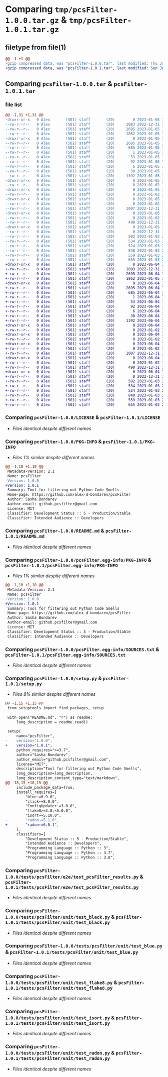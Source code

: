 # Comparing `tmp/pcsFilter-1.0.0.tar.gz` & `tmp/pcsFilter-1.0.1.tar.gz`

## filetype from file(1)

```diff
@@ -1 +1 @@
-gzip compressed data, was "pcsFilter-1.0.0.tar", last modified: Thu Jan  5 19:29:38 2023, max compression
+gzip compressed data, was "pcsFilter-1.0.1.tar", last modified: Sun Jun  4 18:31:03 2023, max compression
```

## Comparing `pcsFilter-1.0.0.tar` & `pcsFilter-1.0.1.tar`

### file list

```diff
@@ -1,31 +1,31 @@
-drwxr-xr-x   0 Alex       (501) staff       (20)        0 2023-01-05 19:29:38.580594 pcsFilter-1.0.0/
--rw-r--r--   0 Alex       (501) staff       (20)     1083 2022-12-31 15:53:01.000000 pcsFilter-1.0.0/LICENSE
--rw-r--r--   0 Alex       (501) staff       (20)     2695 2023-01-05 19:29:38.580046 pcsFilter-1.0.0/PKG-INFO
--rw-r--r--   0 Alex       (501) staff       (20)     1862 2023-01-05 19:19:25.000000 pcsFilter-1.0.0/README.md
-drwxr-xr-x   0 Alex       (501) staff       (20)        0 2023-01-05 19:29:38.551598 pcsFilter-1.0.0/pcsFilter.egg-info/
--rw-r--r--   0 Alex       (501) staff       (20)     2695 2023-01-05 19:29:38.000000 pcsFilter-1.0.0/pcsFilter.egg-info/PKG-INFO
--rw-r--r--   0 Alex       (501) staff       (20)      685 2023-01-05 19:29:38.000000 pcsFilter-1.0.0/pcsFilter.egg-info/SOURCES.txt
--rw-r--r--   0 Alex       (501) staff       (20)        1 2023-01-05 19:29:38.000000 pcsFilter-1.0.0/pcsFilter.egg-info/dependency_links.txt
--rw-r--r--   0 Alex       (501) staff       (20)       53 2023-01-05 19:29:38.000000 pcsFilter-1.0.0/pcsFilter.egg-info/entry_points.txt
--rw-r--r--   0 Alex       (501) staff       (20)       92 2023-01-05 19:29:38.000000 pcsFilter-1.0.0/pcsFilter.egg-info/requires.txt
--rw-r--r--   0 Alex       (501) staff       (20)        6 2023-01-05 19:29:38.000000 pcsFilter-1.0.0/pcsFilter.egg-info/top_level.txt
--rw-r--r--   0 Alex       (501) staff       (20)       38 2023-01-05 19:29:38.580754 pcsFilter-1.0.0/setup.cfg
--rw-r--r--   0 Alex       (501) staff       (20)     1392 2023-01-05 19:22:04.000000 pcsFilter-1.0.0/setup.py
-drwxr-xr-x   0 Alex       (501) staff       (20)        0 2023-01-05 19:29:38.552554 pcsFilter-1.0.0/tests/
--rw-r--r--   0 Alex       (501) staff       (20)        0 2023-01-02 11:06:28.000000 pcsFilter-1.0.0/tests/__init__.py
-drwxr-xr-x   0 Alex       (501) staff       (20)        0 2023-01-05 19:29:38.553276 pcsFilter-1.0.0/tests/pcsFilter/
--rw-r--r--   0 Alex       (501) staff       (20)        0 2023-01-02 11:06:23.000000 pcsFilter-1.0.0/tests/pcsFilter/__init__.py
-drwxr-xr-x   0 Alex       (501) staff       (20)        0 2023-01-05 19:29:38.557016 pcsFilter-1.0.0/tests/pcsFilter/e2e/
--rw-r--r--   0 Alex       (501) staff       (20)        0 2023-01-02 11:06:38.000000 pcsFilter-1.0.0/tests/pcsFilter/e2e/__init__.py
--rw-r--r--   0 Alex       (501) staff       (20)     1007 2022-12-31 15:53:01.000000 pcsFilter-1.0.0/tests/pcsFilter/e2e/test_pcsFilter_results.py
-drwxr-xr-x   0 Alex       (501) staff       (20)        0 2023-01-05 19:29:38.561536 pcsFilter-1.0.0/tests/pcsFilter/integration/
--rw-r--r--   0 Alex       (501) staff       (20)        0 2023-01-02 11:06:34.000000 pcsFilter-1.0.0/tests/pcsFilter/integration/__init__.py
--rw-r--r--   0 Alex       (501) staff       (20)      490 2022-12-31 15:53:01.000000 pcsFilter-1.0.0/tests/pcsFilter/integration/test_without_setup_cfg.py
-drwxr-xr-x   0 Alex       (501) staff       (20)        0 2023-01-05 19:29:38.579140 pcsFilter-1.0.0/tests/pcsFilter/unit/
--rw-r--r--   0 Alex       (501) staff       (20)        0 2022-12-31 15:53:01.000000 pcsFilter-1.0.0/tests/pcsFilter/unit/__init__.py
--rw-r--r--   0 Alex       (501) staff       (20)      502 2023-01-03 20:58:55.000000 pcsFilter-1.0.0/tests/pcsFilter/unit/fixtures.py
--rw-r--r--   0 Alex       (501) staff       (20)      534 2023-01-03 20:58:55.000000 pcsFilter-1.0.0/tests/pcsFilter/unit/test_black.py
--rw-r--r--   0 Alex       (501) staff       (20)      524 2023-01-03 20:58:55.000000 pcsFilter-1.0.0/tests/pcsFilter/unit/test_blue.py
--rw-r--r--   0 Alex       (501) staff       (20)      840 2023-01-03 20:58:55.000000 pcsFilter-1.0.0/tests/pcsFilter/unit/test_flake8.py
--rw-r--r--   0 Alex       (501) staff       (20)      559 2023-01-03 20:58:55.000000 pcsFilter-1.0.0/tests/pcsFilter/unit/test_isort.py
--rw-r--r--   0 Alex       (501) staff       (20)      655 2023-01-03 20:58:55.000000 pcsFilter-1.0.0/tests/pcsFilter/unit/test_radon.py
+drwxr-xr-x   0 Alex       (501) staff       (20)        0 2023-06-04 18:31:03.074835 pcsFilter-1.0.1/
+-rw-r--r--   0 Alex       (501) staff       (20)     1083 2022-12-31 15:53:01.000000 pcsFilter-1.0.1/LICENSE
+-rw-r--r--   0 Alex       (501) staff       (20)     2695 2023-06-04 18:31:03.073900 pcsFilter-1.0.1/PKG-INFO
+-rw-r--r--   0 Alex       (501) staff       (20)     1862 2023-01-05 19:35:16.000000 pcsFilter-1.0.1/README.md
+drwxr-xr-x   0 Alex       (501) staff       (20)        0 2023-06-04 18:31:03.057108 pcsFilter-1.0.1/pcsFilter.egg-info/
+-rw-r--r--   0 Alex       (501) staff       (20)     2695 2023-06-04 18:31:03.000000 pcsFilter-1.0.1/pcsFilter.egg-info/PKG-INFO
+-rw-r--r--   0 Alex       (501) staff       (20)      685 2023-06-04 18:31:03.000000 pcsFilter-1.0.1/pcsFilter.egg-info/SOURCES.txt
+-rw-r--r--   0 Alex       (501) staff       (20)        1 2023-06-04 18:31:03.000000 pcsFilter-1.0.1/pcsFilter.egg-info/dependency_links.txt
+-rw-r--r--   0 Alex       (501) staff       (20)       53 2023-06-04 18:31:03.000000 pcsFilter-1.0.1/pcsFilter.egg-info/entry_points.txt
+-rw-r--r--   0 Alex       (501) staff       (20)       92 2023-06-04 18:31:03.000000 pcsFilter-1.0.1/pcsFilter.egg-info/requires.txt
+-rw-r--r--   0 Alex       (501) staff       (20)        6 2023-06-04 18:31:03.000000 pcsFilter-1.0.1/pcsFilter.egg-info/top_level.txt
+-rw-r--r--   0 Alex       (501) staff       (20)       38 2023-06-04 18:31:03.075192 pcsFilter-1.0.1/setup.cfg
+-rw-r--r--   0 Alex       (501) staff       (20)     1392 2023-06-04 18:30:06.000000 pcsFilter-1.0.1/setup.py
+drwxr-xr-x   0 Alex       (501) staff       (20)        0 2023-06-04 18:31:03.059741 pcsFilter-1.0.1/tests/
+-rw-r--r--   0 Alex       (501) staff       (20)        0 2023-01-02 11:06:28.000000 pcsFilter-1.0.1/tests/__init__.py
+drwxr-xr-x   0 Alex       (501) staff       (20)        0 2023-06-04 18:31:03.060880 pcsFilter-1.0.1/tests/pcsFilter/
+-rw-r--r--   0 Alex       (501) staff       (20)        0 2023-01-02 11:06:23.000000 pcsFilter-1.0.1/tests/pcsFilter/__init__.py
+drwxr-xr-x   0 Alex       (501) staff       (20)        0 2023-06-04 18:31:03.062801 pcsFilter-1.0.1/tests/pcsFilter/e2e/
+-rw-r--r--   0 Alex       (501) staff       (20)        0 2023-01-02 11:06:38.000000 pcsFilter-1.0.1/tests/pcsFilter/e2e/__init__.py
+-rw-r--r--   0 Alex       (501) staff       (20)     1007 2022-12-31 15:53:01.000000 pcsFilter-1.0.1/tests/pcsFilter/e2e/test_pcsFilter_results.py
+drwxr-xr-x   0 Alex       (501) staff       (20)        0 2023-06-04 18:31:03.066276 pcsFilter-1.0.1/tests/pcsFilter/integration/
+-rw-r--r--   0 Alex       (501) staff       (20)        0 2023-01-02 11:06:34.000000 pcsFilter-1.0.1/tests/pcsFilter/integration/__init__.py
+-rw-r--r--   0 Alex       (501) staff       (20)      490 2022-12-31 15:53:01.000000 pcsFilter-1.0.1/tests/pcsFilter/integration/test_without_setup_cfg.py
+drwxr-xr-x   0 Alex       (501) staff       (20)        0 2023-06-04 18:31:03.072347 pcsFilter-1.0.1/tests/pcsFilter/unit/
+-rw-r--r--   0 Alex       (501) staff       (20)        0 2022-12-31 15:53:01.000000 pcsFilter-1.0.1/tests/pcsFilter/unit/__init__.py
+-rw-r--r--   0 Alex       (501) staff       (20)      502 2023-01-03 20:58:55.000000 pcsFilter-1.0.1/tests/pcsFilter/unit/fixtures.py
+-rw-r--r--   0 Alex       (501) staff       (20)      534 2023-01-03 20:58:55.000000 pcsFilter-1.0.1/tests/pcsFilter/unit/test_black.py
+-rw-r--r--   0 Alex       (501) staff       (20)      524 2023-01-03 20:58:55.000000 pcsFilter-1.0.1/tests/pcsFilter/unit/test_blue.py
+-rw-r--r--   0 Alex       (501) staff       (20)      840 2023-01-03 20:58:55.000000 pcsFilter-1.0.1/tests/pcsFilter/unit/test_flake8.py
+-rw-r--r--   0 Alex       (501) staff       (20)      559 2023-01-03 20:58:55.000000 pcsFilter-1.0.1/tests/pcsFilter/unit/test_isort.py
+-rw-r--r--   0 Alex       (501) staff       (20)      655 2023-01-03 20:58:55.000000 pcsFilter-1.0.1/tests/pcsFilter/unit/test_radon.py
```

### Comparing `pcsFilter-1.0.0/LICENSE` & `pcsFilter-1.0.1/LICENSE`

 * *Files identical despite different names*

### Comparing `pcsFilter-1.0.0/PKG-INFO` & `pcsFilter-1.0.1/PKG-INFO`

 * *Files 1% similar despite different names*

```diff
@@ -1,10 +1,10 @@
 Metadata-Version: 2.1
 Name: pcsFilter
-Version: 1.0.0
+Version: 1.0.1
 Summary: Tool for filtering out Python Code Smells
 Home-page: https://github.com/alex-d-bondarev/pcsFilter
 Author: Sasha Bondarev
 Author-email: github.pcsfilter@gmail.com
 License: MIT
 Classifier: Development Status :: 5 - Production/Stable
 Classifier: Intended Audience :: Developers
```

### Comparing `pcsFilter-1.0.0/README.md` & `pcsFilter-1.0.1/README.md`

 * *Files identical despite different names*

### Comparing `pcsFilter-1.0.0/pcsFilter.egg-info/PKG-INFO` & `pcsFilter-1.0.1/pcsFilter.egg-info/PKG-INFO`

 * *Files 1% similar despite different names*

```diff
@@ -1,10 +1,10 @@
 Metadata-Version: 2.1
 Name: pcsFilter
-Version: 1.0.0
+Version: 1.0.1
 Summary: Tool for filtering out Python Code Smells
 Home-page: https://github.com/alex-d-bondarev/pcsFilter
 Author: Sasha Bondarev
 Author-email: github.pcsfilter@gmail.com
 License: MIT
 Classifier: Development Status :: 5 - Production/Stable
 Classifier: Intended Audience :: Developers
```

### Comparing `pcsFilter-1.0.0/pcsFilter.egg-info/SOURCES.txt` & `pcsFilter-1.0.1/pcsFilter.egg-info/SOURCES.txt`

 * *Files identical despite different names*

### Comparing `pcsFilter-1.0.0/setup.py` & `pcsFilter-1.0.1/setup.py`

 * *Files 8% similar despite different names*

```diff
@@ -1,15 +1,15 @@
 from setuptools import find_packages, setup
 
 with open("README.md", "r") as readme:
     long_description = readme.read()
 
 setup(
     name="pcsFilter",
-    version="1.0.0",
+    version="1.0.1",
     python_requires=">=3.7",
     author="Sasha Bondarev",
     author_email="github.pcsfilter@gmail.com",
     license="MIT",
     description="Tool for filtering out Python Code Smells",
     long_description=long_description,
     long_description_content_type="text/markdown",
@@ -18,15 +18,15 @@
     include_package_data=True,
     install_requires=[
         "blue~=0.9.0",
         "click~=8.0.0",
         "ConfigUpdater~=3.0.0",
         "flake8>=3.8,<5.0.0",
         "isort~=5.10.0",
-        "radon~=5.1.0",
+        "radon~=6.0.1",
     ],
     classifiers=[
         "Development Status :: 5 - Production/Stable",
         "Intended Audience :: Developers",
         "Programming Language :: Python :: 3",
         "Programming Language :: Python :: 3.7",
         "Programming Language :: Python :: 3.8",
```

### Comparing `pcsFilter-1.0.0/tests/pcsFilter/e2e/test_pcsFilter_results.py` & `pcsFilter-1.0.1/tests/pcsFilter/e2e/test_pcsFilter_results.py`

 * *Files identical despite different names*

### Comparing `pcsFilter-1.0.0/tests/pcsFilter/unit/test_black.py` & `pcsFilter-1.0.1/tests/pcsFilter/unit/test_black.py`

 * *Files identical despite different names*

### Comparing `pcsFilter-1.0.0/tests/pcsFilter/unit/test_blue.py` & `pcsFilter-1.0.1/tests/pcsFilter/unit/test_blue.py`

 * *Files identical despite different names*

### Comparing `pcsFilter-1.0.0/tests/pcsFilter/unit/test_flake8.py` & `pcsFilter-1.0.1/tests/pcsFilter/unit/test_flake8.py`

 * *Files identical despite different names*

### Comparing `pcsFilter-1.0.0/tests/pcsFilter/unit/test_isort.py` & `pcsFilter-1.0.1/tests/pcsFilter/unit/test_isort.py`

 * *Files identical despite different names*

### Comparing `pcsFilter-1.0.0/tests/pcsFilter/unit/test_radon.py` & `pcsFilter-1.0.1/tests/pcsFilter/unit/test_radon.py`

 * *Files identical despite different names*


